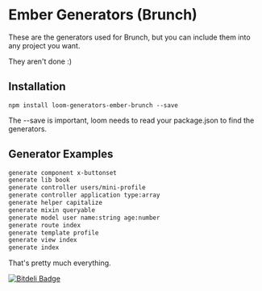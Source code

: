 Ember Generators (Brunch)
================================

These are the generators used for Brunch, but you can include
them into any project you want.

They aren't done :)

Installation
------------

`npm install loom-generators-ember-brunch --save`

The --save is important, loom needs to read your package.json to find
the generators.

Generator Examples
------------------

```sh
generate component x-buttonset
generate lib book
generate controller users/mini-profile
generate controller application type:array
generate helper capitalize
generate mixin queryable
generate model user name:string age:number
generate route index
generate template profile
generate view index
generate index
```

That's pretty much everything.



[![Bitdeli Badge](https://d2weczhvl823v0.cloudfront.net/cavneb/loom-generators-ember-brunch/trend.png)](https://bitdeli.com/free "Bitdeli Badge")

